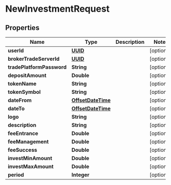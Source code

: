 
# NewInvestmentRequest

## Properties
Name | Type | Description | Notes
------------ | ------------- | ------------- | -------------
**userId** | [**UUID**](UUID.md) |  |  [optional]
**brokerTradeServerId** | [**UUID**](UUID.md) |  |  [optional]
**tradePlatformPassword** | **String** |  |  [optional]
**depositAmount** | **Double** |  |  [optional]
**tokenName** | **String** |  |  [optional]
**tokenSymbol** | **String** |  |  [optional]
**dateFrom** | [**OffsetDateTime**](OffsetDateTime.md) |  |  [optional]
**dateTo** | [**OffsetDateTime**](OffsetDateTime.md) |  |  [optional]
**logo** | **String** |  |  [optional]
**description** | **String** |  |  [optional]
**feeEntrance** | **Double** |  |  [optional]
**feeManagement** | **Double** |  |  [optional]
**feeSuccess** | **Double** |  |  [optional]
**investMinAmount** | **Double** |  |  [optional]
**investMaxAmount** | **Double** |  |  [optional]
**period** | **Integer** |  |  [optional]



